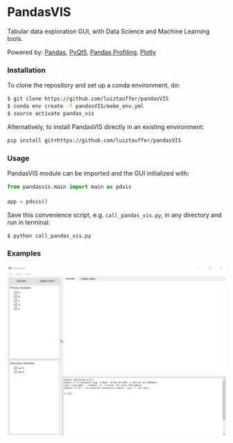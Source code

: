 # PandasVIS
Tabular data exploration GUI, with Data Science and Machine Learning tools.

Powered by: [Pandas](https://pandas.pydata.org/), [PyQt5](https://www.riverbankcomputing.com/software/pyqt/intro), [Pandas Profiling](https://github.com/pandas-profiling/pandas-profiling), [Plotly](https://plot.ly/)

### Installation
To clone the repository and set up a conda environment, do:

```bash
$ git clone https://github.com/luiztauffer/pandasVIS
$ conda env create -f pandasVIS/make_env.yml
$ source activate pandas_vis
```

Alternatively, to install PandasVIS directly in an existing environment:

```bash
pip install git+https://github.com/luiztauffer/pandasVIS
```

### Usage

PandasVIS module can be imported and the GUI initialized with:
```python
from pandasvis.main import main as pdvis

app = pdvis()
```

Save this convenience script, e.g. `call_pandas_vis.py`, in any directory and run in terminal:
```bash
$ python call_pandas_vis.py
```

### Examples
![](media/gif_1.gif)
